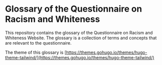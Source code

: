 # Glossary of the Questionnaire on Racism and Whiteness

This repository contains the glossary of the Questionnaire on Racism and
Whiteness Website. The glossary is a collection of terms and concepts that are
relevant to the questionnaire.

The theme of this glossary is
[https://themes.gohugo.io/themes/hugo-theme-tailwind/](https://themes.gohugo.io/themes/hugo-theme-tailwind/)
